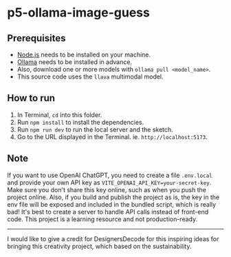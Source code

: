 # p5-ollama-image-guess

## Prerequisites

- [Node.js](https://nodejs.org/en) needs to be installed on your machine.
- [Ollama](https://ollama.com/) needs to be installed in advance.
- Also, download one or more models with `ollama pull <model_name>`.
- This source code uses the `llava` multimodal model.

## How to run

1. In Terminal, `cd` into this folder.
1. Run `npm install` to install the dependencies.
1. Run `npm run dev` to run the local server and the sketch.
1. Go to the URL displayed in the Terminal. ie. `http://localhost:5173`.

## Note

If you want to use OpenAI ChatGPT, you need to create a file `.env.local` and provide your own API key as `VITE_OPENAI_API_KEY=your-secret-key`. Make sure you don't share this key online, such as when you push the project online. Also, if you build and publish the project as is, the key in the env file will be exposed and included in the bundled script, which is really bad! It's best to create a server to handle API calls instead of front-end code. This project is a learning resource and not production-ready.

---

I would like to give a credit for DesignersDecode for this inspiring ideas for bringing this creativity project, which based on the sustainability.
